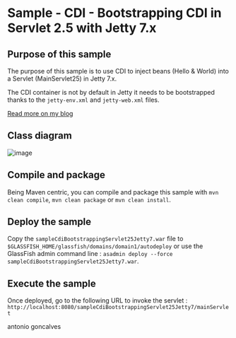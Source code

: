 # Sample - CDI - Bootstrapping CDI in Servlet 2.5 with Jetty 7.x

## Purpose of this sample

The purpose of this sample is to use CDI to inject beans (Hello & World) into a Servlet (MainServlet25) in Jetty 7.x.

The CDI container is not by default in Jetty it needs to be bootstrapped thanks to the `jetty-env.xml` and `jetty-web.xml` files.

[Read more on my blog](http://agoncal.wordpress.com/2011/01/12/bootstrapping-cdi-in-several-environments)

## Class diagram

![image](https://github.com/agoncal/agoncal-sample-cdi-bootstrapping/raw/master/cdibootstrap.png)

## Compile and package

Being Maven centric, you can compile and package this sample with `mvn clean compile`, `mvn clean package` or `mvn clean install`.

## Deploy the sample

Copy the `sampleCdiBootstrappingServlet25Jetty7.war` file to `$GLASSFISH_HOME/glassfish/domains/domain1/autodeploy` or use the GlassFish admin command line : `asadmin deploy --force sampleCdiBootstrappingServlet25Jetty7.war`.

## Execute the sample

Once deployed, go to the following URL to invoke the servlet : `http://localhost:8080/sampleCdiBootstrappingServlet25Jetty7/mainServlet`



<div class="footer">
    <span class="footerTitle"><span class="uc">a</span>ntonio <span class="uc">g</span>oncalves</span>
</div>